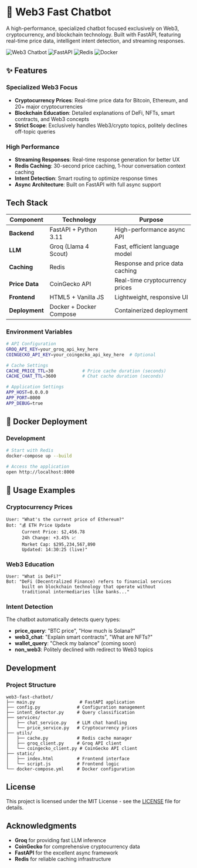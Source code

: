 # 🚀 Web3 Fast Chatbot

A high-performance, specialized chatbot focused exclusively on Web3, cryptocurrency, and blockchain technology. Built with FastAPI, featuring real-time price data, intelligent intent detection, and streaming responses.

![Web3 Chatbot](https://img.shields.io/badge/Web3-Chatbot-blue?style=for-the-badge&logo=ethereum)
![FastAPI](https://img.shields.io/badge/FastAPI-005571?style=for-the-badge&logo=fastapi)
![Redis](https://img.shields.io/badge/redis-%23DD0031.svg?style=for-the-badge&logo=redis&logoColor=white)
![Docker](https://img.shields.io/badge/docker-%230db7ed.svg?style=for-the-badge&logo=docker&logoColor=white)

## ✨ Features

### **Specialized Web3 Focus**
- **Cryptocurrency Prices**: Real-time price data for Bitcoin, Ethereum, and 20+ major cryptocurrencies
- **Blockchain Education**: Detailed explanations of DeFi, NFTs, smart contracts, and Web3 concepts
- **Strict Scope**: Exclusively handles Web3/crypto topics, politely declines off-topic queries

### **High Performance**
- **Streaming Responses**: Real-time response generation for better UX
- **Redis Caching**: 30-second price caching, 1-hour conversation context caching
- **Intent Detection**: Smart routing to optimize response times
- **Async Architecture**: Built on FastAPI with full async support


## Tech Stack

| Component | Technology | Purpose |
|-----------|------------|---------|
| **Backend** | FastAPI + Python 3.11 | High-performance async API |
| **LLM** | Groq (Llama 4 Scout) | Fast, efficient language model |
| **Caching** | Redis | Response and price data caching |
| **Price Data** | CoinGecko API | Real-time cryptocurrency prices |
| **Frontend** | HTML5 + Vanilla JS | Lightweight, responsive UI |
| **Deployment** | Docker + Docker Compose | Containerized deployment |

### Environment Variables

```bash
# API Configuration
GROQ_API_KEY=your_groq_api_key_here
COINGECKO_API_KEY=your_coingecko_api_key_here  # Optional

# Cache Settings
CACHE_PRICE_TTL=30           # Price cache duration (seconds)
CACHE_CHAT_TTL=3600          # Chat cache duration (seconds)

# Application Settings
APP_HOST=0.0.0.0
APP_PORT=8000
APP_DEBUG=true
```

## 🐳 Docker Deployment

### Development
```bash
# Start with Redis
docker-compose up --build

# Access the application
open http://localhost:8000
```

## 💬 Usage Examples

### Cryptocurrency Prices
```
User: "What's the current price of Ethereum?"
Bot: "💰 ETH Price Update
      Current Price: $2,456.78
      24h Change: +3.45% 📈
      Market Cap: $295,234,567,890
      Updated: 14:30:25 (live)"
```

### Web3 Education
```
User: "What is DeFi?"
Bot: "DeFi (Decentralized Finance) refers to financial services 
      built on blockchain technology that operate without 
      traditional intermediaries like banks..."
```

### Intent Detection
The chatbot automatically detects query types:
- **price_query**: "BTC price", "How much is Solana?"
- **web3_chat**: "Explain smart contracts", "What are NFTs?"
- **wallet_query**: "Check my balance" (coming soon)
- **non_web3**: Politely declined with redirect to Web3 topics


## Development

### Project Structure
```
web3-fast-chatbot/
├── main.py                 # FastAPI application
├── config.py              # Configuration management
├── intent_detector.py     # Query classification
├── services/
│   ├── chat_service.py    # LLM chat handling
│   └── price_service.py   # Cryptocurrency prices
├── utils/
│   ├── cache.py           # Redis cache manager
│   ├── groq_client.py     # Groq API client
│   └── coingecko_client.py # CoinGecko API client
├── static/
│   ├── index.html         # Frontend interface
│   └── script.js          # Frontend logic
└── docker-compose.yml     # Docker configuration
```


## License

This project is licensed under the MIT License - see the [LICENSE](LICENSE) file for details.

## Acknowledgments

- **Groq** for providing fast LLM inference
- **CoinGecko** for comprehensive cryptocurrency data
- **FastAPI** for the excellent async framework
- **Redis** for reliable caching infrastructure
